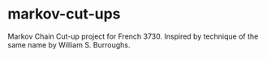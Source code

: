 # markov-cut-ups
Markov Chain Cut-up project for French 3730. Inspired by technique of the same name by William S. Burroughs.
